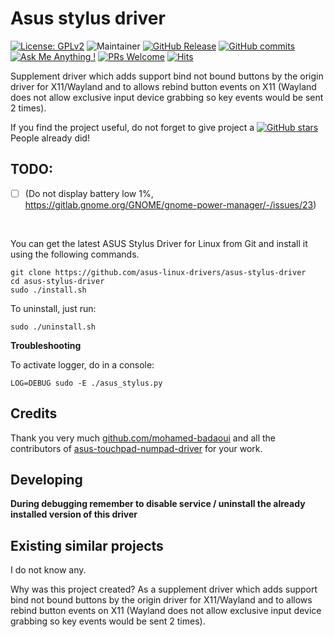 # Asus stylus driver

[![License: GPLv2](https://img.shields.io/badge/License-GPL_v2-blue.svg)](https://www.gnu.org/licenses/old-licenses/gpl-2.0.en.html)
![Maintainer](https://img.shields.io/badge/maintainer-ldrahnik-blue)
[![GitHub Release](https://img.shields.io/github/release/asus-linux-drivers/asus-stylus-driver.svg?style=flat)](https://github.com/asus-linux-drivers/asus-stylus-driver/releases)
[![GitHub commits](https://img.shields.io/github/commits-since/asus-linux-drivers/asus-stylus-driver/v1.0.1.svg)](https://GitHub.com/asus-linux-drivers/asus-stylus-driver/commit/)
[![Ask Me Anything !](https://img.shields.io/badge/Ask%20about-anything-1abc9c.svg)](https://github.com/asus-linux-drivers/asus-stylus-driver/issues/new/choose)
[![PRs Welcome](https://img.shields.io/badge/PRs-welcome-brightgreen.svg?style=flat-square)](http://makeapullrequest.com)
[![Hits](https://hits.seeyoufarm.com/api/count/incr/badge.svg?url=https%3A%2F%2Fgithub.com%2Fasus-linux-drivers%2Fasus-stylus-driver&count_bg=%2379C83D&title_bg=%23555555&icon=&icon_color=%23E7E7E7&title=hits&edge_flat=false)](https://hits.seeyoufarm.com)

Supplement driver which adds support bind not bound buttons by the origin driver for X11/Wayland and to allows rebind button events on X11 (Wayland does not allow exclusive input device grabbing so key events would be sent 2 times).

If you find the project useful, do not forget to give project a [![GitHub stars](https://img.shields.io/github/stars/asus-linux-drivers/asus-stylus-driver.svg?style=flat-square)](https://github.com/asus-linux-drivers/asus-stylus-driver/stargazers) People already did!

## TODO:

- [ ] (Do not display battery low 1%, https://gitlab.gnome.org/GNOME/gnome-power-manager/-/issues/23)

<br/>

You can get the latest ASUS Stylus Driver for Linux from Git and install it using the following commands.

```
git clone https://github.com/asus-linux-drivers/asus-stylus-driver
cd asus-stylus-driver
sudo ./install.sh
```

To uninstall, just run:
```
sudo ./uninstall.sh
```

**Troubleshooting**

To activate logger, do in a console:
```
LOG=DEBUG sudo -E ./asus_stylus.py
```

## Credits

Thank you very much [github.com/mohamed-badaoui](github.com/mohamed-badaoui) and all the contributors of [asus-touchpad-numpad-driver](https://github.com/mohamed-badaoui/asus-touchpad-numpad-driver) for your work.

## Developing

**During debugging remember to disable service / uninstall the already installed version of this driver**

## Existing similar projects

I do not know any.

Why was this project created? As a supplement driver which adds support bind not bound buttons by the origin driver for X11/Wayland and to allows rebind button events on X11 (Wayland does not allow exclusive input device grabbing so key events would be sent 2 times).
